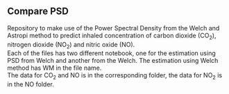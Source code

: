 ## Compare PSD
Repository to make use of the Power Spectral Density from the Welch and Astropi method to predict inhaled concentration of carbon dioxide (CO$_2$), nitrogen dioxide (NO$_2$) and nitric oxide (NO). \
Each of the files has two different notebook, one for the estimation using PSD from Welch and another from the Welch. The estimation using Welch method has WM in the file name. \
The data for CO$_2$ and NO is in the corresponding folder, the data for NO$_2$ is in the NO folder. 